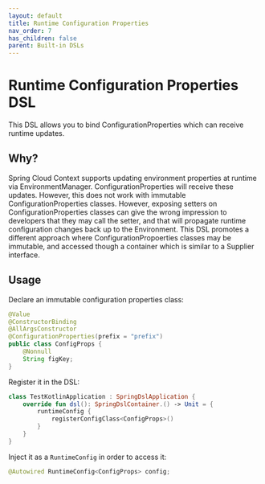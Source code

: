 ```yaml
---
layout: default
title: Runtime Configuration Properties
nav_order: 7
has_children: false
parent: Built-in DSLs
---
```


# Runtime Configuration Properties DSL

This DSL allows you to bind ConfigurationProperties which can receive runtime updates.

## Why?
Spring Cloud Context supports updating environment properties at runtime via EnvironmentManager. ConfigurationProperties will receive these updates. However, this does not work with immutable ConfigurationProperties classes. However, exposing setters on ConfigurationProperties classes can give the wrong impression to developers that they may call the setter, and that will propagate runtime configuration changes back up to the Environment. This DSL promotes a different approach where ConfigurationPropoerties classes may be immutable, and accessed though a container which is similar to a Supplier interface. 

## Usage

Declare an immutable configuration properties class:

```java
@Value
@ConstructorBinding
@AllArgsConstructor
@ConfigurationProperties(prefix = "prefix")
public class ConfigProps {
    @Nonnull
    String figKey;
}
```

Register it in the DSL:

```kotlin
class TestKotlinApplication : SpringDslApplication {
    override fun dsl(): SpringDslContainer.() -> Unit = {
        runtimeConfig {
            registerConfigClass<ConfigProps>()
        }
    }
}
```

Inject it as a `RuntimeConfig` in order to access it:

```java
@Autowired RuntimeConfig<ConfigProps> config;
```
